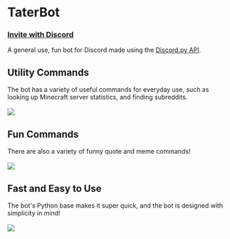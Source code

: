 # TaterBot
### [Invite with Discord](https://discord.com/api/oauth2/authorize?client_id=742358280604483655&permissions=2048&scope=bot)
A general use, fun bot for Discord made using the [Discord.py API](https://github.com/Rapptz/discord.py).
## Utility Commands
The bot has a variety of useful commands for everyday use, such as looking up Minecraft server statistics, and finding subreddits. <br><br>
![](https://i.imgur.com/oKtUi3n.png)
## Fun Commands
There are also a variety of funny quote and meme commands! <br><br>
![](https://i.imgur.com/W34TYz1.png)
## Fast and Easy to Use
The bot's Python base makes it super quick, and the bot is designed with simplicity in mind! <br><br>
![](https://i.imgur.com/h8dWeLB.png)
